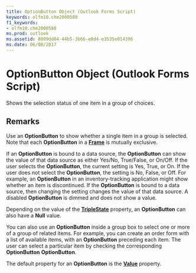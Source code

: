 ```yaml
---
title: OptionButton Object (Outlook Forms Script)
keywords: olfm10.chm2000580
f1_keywords:
- olfm10.chm2000580
ms.prod: outlook
ms.assetid: 8009dd64-44b5-3b66-e8d4-e3535e014396
ms.date: 06/08/2017
---
```



# OptionButton Object (Outlook Forms Script)

Shows the selection status of one item in a group of choices.


## Remarks

Use an **OptionButton** to show whether a single item in a group is selected. Note that each **OptionButton** in a **[Frame](frame-object-outlook-forms-script.md)** is mutually exclusive.

If an **OptionButton** is bound to a data source, the **OptionButton** can show the value of that data source as either Yes/No, True/False, or On/Off. If the user selects the **OptionButton**, the current setting is Yes, True, or On. If the user does not select the **OptionButton**, the setting is No, False, or Off. For example, an **OptionButton** in an inventory-tracking application might show whether an item is discontinued. If the **OptionButton** is bound to a data source, then changing the setting changes the value of that data source. A disabled **OptionButton** is dimmed and does not show a value.

Depending on the value of the **[TripleState](optionbutton-triplestate-property-outlook-forms-script.md)** property, an **OptionButton** can also have a **Null** value.

You can also use an **OptionButton** inside a group box to select one or more of a group of related items. For example, you can create an order form with a list of available items, with an **OptionButton** preceding each item. The user can select a particular item by checking the corresponding **OptionButton** **OptionButton**.

The default property for an **OptionButton** is the **[Value](optionbutton-value-property-outlook-forms-script.md)** property.


